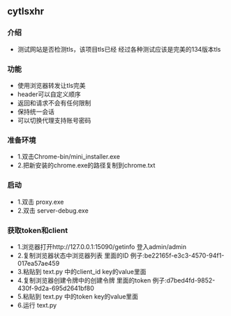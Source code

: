 ## cytlsxhr


### 介绍
- 测试网站是否检测tls，该项目tls已经 经过各种测试应该是完美的134版本tls

### 功能
- 使用浏览器转发让tls完美
- header可以自定义顺序
- 返回和请求不会有任何限制
- 保持统一会话
- 可以切换代理支持账号密码


### 准备环境
- 1.双击Chrome-bin/mini_installer.exe 
- 2.把新安装的chrome.exe的路径复制到chrome.txt


### 启动
- 1.双击 proxy.exe
- 2.双击 server-debug.exe


### 获取token和client
- 1.浏览器打开http://127.0.0.1:15090/getinfo 登入admin/admin
- 2.复制浏览器状态中浏览器列表 里面的ID 例子:be22165f-e3c3-4570-94f1-017ea57ae459
- 3.粘贴到 text.py 中的client_id key的value里面
- 4.复制浏览器创建令牌中的创建令牌 里面的token 例子:d7bed4fd-9852-430f-9d2a-695d2641bf80
- 5.粘贴到 text.py 中的token key的value里面
- 6.运行 text.py